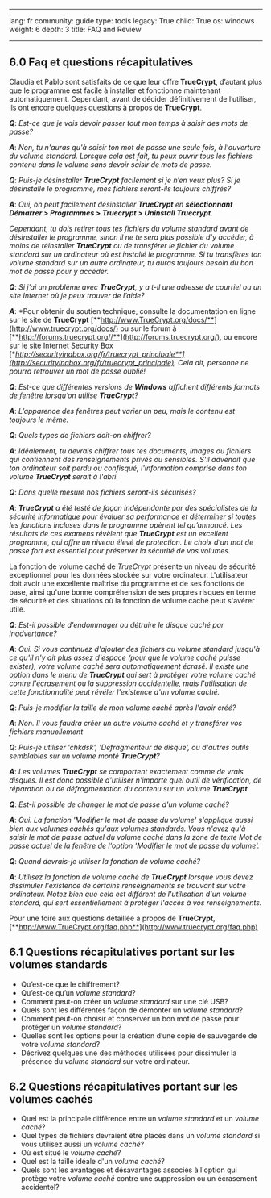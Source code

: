 

---

lang: fr
community: guide
type: tools
legacy: True
child: True
os: windows
weight: 6
depth: 3
title: FAQ and Review

---

<a name="6.0"></a>
## 6.0 Faq et questions récapitulatives ##

Claudia et Pablo sont satisfaits de ce que leur offre **TrueCrypt**, d’autant plus que le programme est facile à installer et fonctionne maintenant automatiquement. Cependant, avant de décider définitivement de l’utiliser, ils ont encore quelques questions à propos de **TrueCrypt**. 

<div class="background" markdown="1"> 

***Q***: *Est-ce que je vais devoir passer tout mon temps à saisir des mots de passe?*

***A***: *Non, tu n'auras qu'à saisir ton mot de passe une seule fois, à l'ouverture du volume standard. Lorsque cela est fait, tu peux ouvrir tous les fichiers contenu dans le volume sans devoir saisir de mots de passe.*

***Q***: *Puis-je désinstaller **TrueCrypt** facilement si je n’en veux plus? Si je désinstalle le programme, mes fichiers seront-ils toujours chiffrés?*

***A***: *Oui, on peut facilement désinstaller **TrueCrypt** en **sélectionnant Démarrer > Programmes > Truecrypt > Uninstall Truecrypt**.*

*Cependant, tu dois retirer tous tes fichiers du volume standard avant de désinstaller le programme, sinon il ne te sera plus possible d’y accéder, à moins de réinstaller **TrueCrypt** ou de transférer le fichier du volume standard sur un ordinateur où est installé le programme. Si tu transfères ton volume standard sur un autre ordinateur, tu auras toujours besoin du bon mot de passe pour y accéder.*

***Q***: *Si j’ai un problème avec **TrueCrypt**, y a t-il une adresse de courriel ou un site Internet où je peux trouver de l’aide?*

***A***: *Pour obtenir du soutien technique, consulte la documentation en ligne sur le site de **TrueCrypt** [**http://www.TrueCrypt.org/docs/**](http://www.truecrypt.org/docs/) ou sur le forum à [**http://forums.truecrypt.org//**](http://forums.truecrypt.org/), ou encore sur le site Internet Security Box [**http://securityinabox.org/fr/truecrypt_principale**](http://securityinabox.org/fr/truecrypt_principale). Cela dit, personne ne pourra retrouver un mot de passe oublié!* 

***Q***: *Est-ce que différentes versions de **Windows** affichent différents formats de fenêtre lorsqu’on utilise **TrueCrypt**?*

***A***: *L’apparence des fenêtres peut varier un peu, mais le contenu est toujours le même.*

***Q***: *Quels types de fichiers doit-on chiffrer?*

***A***: *Idéalement, tu devrais chiffrer tous tes documents, images ou fichiers qui contiennent des renseignements privés ou sensibles. S'il advenait que ton ordinateur soit perdu ou confisqué, l'information comprise dans ton volume **TrueCrypt** serait à l'abri.*

***Q***: *Dans quelle mesure nos fichiers seront-ils sécurisés?*

***A***: ***TrueCrypt** a été testé de façon indépendante par des spécialistes de la sécurité informatique pour évaluer sa performance et déterminer si toutes les fonctions incluses dans le programme opèrent tel qu’annoncé. Les résultats de ces examens révèlent que **TrueCrypt** est un excellent programme, qui offre un niveau élevé de protection. Le choix d’un mot de passe fort est essentiel pour préserver la sécurité de vos volumes.*

La fonction de volume caché de *TrueCrypt* présente un niveau de sécurité exceptionnel pour les données stockée sur votre ordinateur. L'utilisateur doit avoir une excellente maîtrise du programme et de ses fonctions de base, ainsi qu'une bonne compréhension de ses propres risques en terme de sécurité et des situations où la fonction de volume caché peut s'avérer utile. 

***Q***: *Est-il possible d'endommager ou détruire le disque caché par inadvertance?*

***A***: *Oui. Si vous continuez d'ajouter des fichiers au volume standard jusqu'à ce qu'il n'y ait plus assez d'espace (pour que le volume caché puisse exister), votre volume caché sera automatiquement écrasé. Il existe une option dans le menu de **TrueCrypt** qui sert à protéger votre volume caché contre l'écrasement ou la suppression accidentelle, mais l'utilisation de cette fonctionnalité peut révéler l'existence d'un volume caché.*

***Q***: *Puis-je modifier la taille de mon volume caché après l'avoir créé?*

***A***: *Non. Il vous faudra créer un autre volume caché et y transférer vos fichiers manuellement* 

***Q***: *Puis-je utiliser 'chkdsk', 'Défragmenteur de disque', ou d'autres outils semblables sur un volume monté **TrueCrypt**?* 

***A***: *Les volumes **TrueCrypt** se comportent exactement comme de vrais disques. Il est donc possible d'utiliser n'importe quel outil de vérification, de réparation ou de défragmentation du contenu sur un volume **TrueCrypt**.*

***Q***: *Est-il possible de changer le mot de passe d'un volume caché?* 

***A***: *Oui. La fonction 'Modifier le mot de passe du volume' s'applique aussi bien aux volumes cachés qu'aux volumes standards. Vous n'avez qu'à saisir le mot de passe actuel du volume caché dans la zone de texte Mot de passe actuel de la fenêtre de l'option 'Modifier le mot de passe du volume'.*

***Q***: *Quand devrais-je utiliser la fonction de volume caché?*

***A***: *Utilisez la fonction de volume caché de **TrueCrypt** lorsque vous devez dissimuler l'existence de certains renseignements se trouvant sur votre ordinateur. Notez bien que cela est différent de l'utilisation d'un volume standard, qui sert essentiellement à protéger l'accès à vos renseignements.*

Pour une foire aux questions détaillée à propos de **TrueCrypt**, [**http://www.TrueCrypt.org/faq.php**](http://www.truecrypt.org/faq.php)

</div>

<a name="6.1"></a>
## 6.1 Questions récapitulatives portant sur les volumes standards  ##

- Qu’est-ce que le chiffrement? 
- Qu’est-ce qu’un *volume standard*?
- Comment peut-on créer un *volume standard* sur une clé USB? 
- Quels sont les différentes façon de démonter un *volume standard*?
- Comment peut-on choisir et conserver un bon mot de passe pour protéger un *volume standard*?
- Quelles sont les options pour la création d’une copie de sauvegarde de votre *volume standard*? 
- Décrivez quelques une des méthodes utilisées pour dissimuler la présence du *volume standard* sur votre ordinateur. 

<a name="6.2"></a>
## 6.2 Questions récapitulatives portant sur les volumes cachés  ##

- Quel est la principale différence entre un *volume standard* et un *volume caché*? 
- Quel types de fichiers devraient être placés dans un *volume standard* si vous utilisez aussi un *volume caché*? 
- Où est situé le *volume caché*? 
- Quel est la taille idéale d'un *volume caché*? 
- Quels sont les avantages et désavantages associés à l'option qui protège votre *volume caché* contre une suppression ou un écrasement accidentel? 

